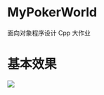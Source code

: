 # MyPokerWorld
面向对象程序设计 Cpp 大作业

# 基本效果
![](https://raw.githubusercontent.com/Djj646/Figurebed/main/imgs/mypokerworld_v9%2000_00_06-.gif)
